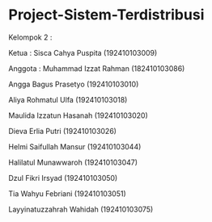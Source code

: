 # Project-Sistem-Terdistribusi

Kelompok 2 :

Ketua :
Sisca Cahya Puspita (192410103009)

Anggota :
Muhammad Izzat Rahman (182410103086)

Angga Bagus Prasetyo (192410103010)

Aliya Rohmatul Ulfa (192410103018)

Maulida Izzatun Hasanah (192410103020)

Dieva Erlia Putri (192410103026)

Helmi Saifullah Mansur (192410103044)

Halilatul Munawwaroh (192410103047)

Dzul Fikri Irsyad (192410103050)

Tia Wahyu Febriani (192410103051)

Layyinatuzzahrah Wahidah (192410103075)
